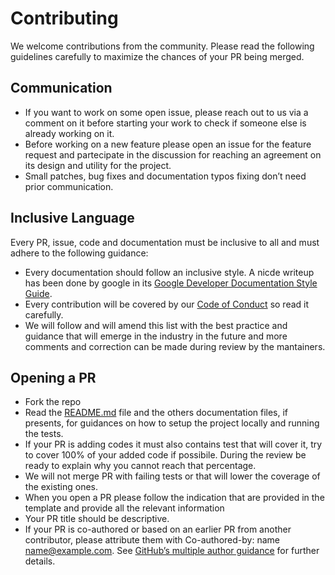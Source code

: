 # Contributing

We welcome contributions from the community. Please read the following guidelines carefully to
maximize the chances of your PR being merged.

## Communication

- If you want to work on some open issue, please reach out to us via a comment on it before starting your work to
	check if someone else is already working on it.
- Before working on a new feature please open an issue for the feature request and partecipate in the discussion for
	reaching an agreement on its design and utility for the project.
- Small patches, bug fixes and documentation typos fixing don’t need prior communication.

## Inclusive Language

Every PR, issue, code and documentation must be inclusive to all and must adhere to the following guidance:

- Every documentation should follow an inclusive style. A nicde writeup has been done by google in its [Google Developer
	Documentation Style Guide].
- Every contribution will be covered by our [Code of Conduct](./CODE_OF_CONDUCT.md) so read it carefully.
- We will follow and will amend this list with the best practice and guidance that will emerge in the industry in the
	future and more comments and correction can be made during review by the mantainers.

## Opening a PR

- Fork the repo
- Read the [README.md](./README.md) file and the others documentation files, if presents, for guidances on how to setup
	the project locally and running the tests.
- If your PR is adding codes it must also contains test that will cover it, try to cover 100% of your added code if
	possibile. During the review be ready to explain why you cannot reach that percentage.
- We will not merge PR with failing tests or that will lower the coverage of the existing ones.
- When you open a PR please follow the indication that are provided in the template and provide all the relevant
	information
- Your PR title should be descriptive.
- If your PR is co-authored or based on an earlier PR from another contributor,
	please attribute them with Co-authored-by: name <name@example.com>.
	See [GitHub’s multiple author guidance] for further details.

[Google Developer Documentation Style Guide]: https://developers.google.com/style/inclusive-documentation
[GitHub’s multiple author guidance]: https://docs.github.com/en/pull-requests/committing-changes-to-your-project/creating-and-editing-commits/creating-a-commit-with-multiple-authors
